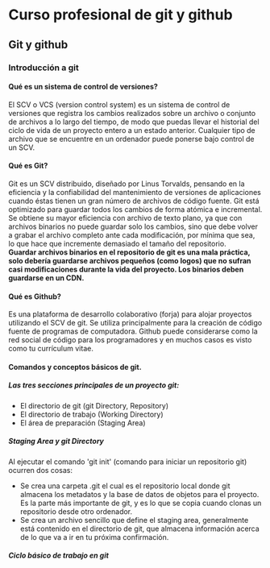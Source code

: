 # Curso profesional de git y github
## Git y github
### Introducción a git
#### Qué es un sistema de control de versiones?
El SCV o VCS (version control system) es un sistema de control de versiones que registra los cambios realizados sobre un archivo o conjunto de archivos a lo largo del tiempo, de modo que puedas llevar el historial del ciclo de vida de un proyecto entero a un estado anterior. Cualquier tipo de archivo que se encuentre en un ordenador puede ponerse bajo control de un SCV.
#### Qué es Git?
Git es un SCV distribuido, diseñado por Linus Torvalds, pensando en la eficiencia y la confiabilidad del mantenimiento de versiones de aplicaciones cuando éstas tienen un gran número de archivos de código fuente. Git está optimizado para guardar todos los cambios de forma atómica e incremental.
Se obtiene su mayor eficiencia con archivo de texto plano, ya que con archivos binarios no puede guardar solo los cambios, sino que debe volver a grabar el archivo completo ante cada modificación, por mínima que sea, lo que hace que incremente demasiado el tamaño del repositorio.      
      **Guardar archivos binarios en el repositorio de git es una mala práctica, solo debería guardarse archivos pequeños (como logos) que no sufran casi modificaciones durante la vida del proyecto. Los binarios deben guardarse en un CDN.**

#### Qué es Github?
Es una plataforma de desarrollo colaborativo (forja) para alojar proyectos utilizando el SCV de git. Se utiliza principalmente para la creación de código fuente de programas de computadora.
Github puede considerarse como la red social de código para los programadores y en muchos casos es visto como tu currículum vitae.
#### Comandos y conceptos básicos de git.
##### Las tres secciones principales de un proyecto git:
- El directorio de git (git Directory, Repository)
- El directorio de trabajo (Working Directory)
- El área de preparación (Staging Area)
##### Staging Area y git Directory
Al ejecutar el comando 'git init' (comando para iniciar un repositorio git) ocurren dos cosas:
- Se crea una carpeta .git el cual es el repositorio local donde git almacena los metadatos y la base de datos de objetos para el proyecto. Es la parte más importante de git, y es lo que se copia cuando clonas un repositorio desde otro ordenador.
- Se crea un archivo sencillo que define el staging area, generalmente está contenido en el directorio de git, que almacena información acerca de lo que va a ir en tu próxima confirmación.
##### Ciclo básico de trabajo en git
